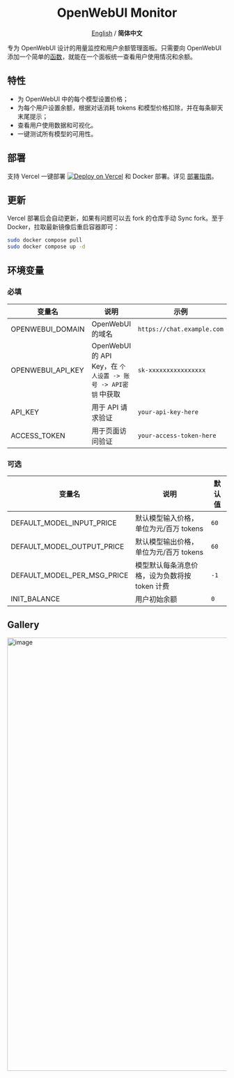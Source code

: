 <div align="center">

# OpenWebUI Monitor

[English](../../../README.md) / **简体中文**

</div>

专为 OpenWebUI 设计的用量监控和用户余额管理面板。只需要向 OpenWebUI 添加一个简单的[函数](https://github.com/VariantConst/OpenWebUI-Monitor/blob/main/resources/functions/openwebui_monitor.py)，就能在一个面板统一查看用户使用情况和余额。

## 特性

- 为 OpenWebUI 中的每个模型设置价格；
- 为每个用户设置余额，根据对话消耗 tokens 和模型价格扣除，并在每条聊天末尾提示；
- 查看用户使用数据和可视化。
- 一键测试所有模型的可用性。

## 部署

支持 Vercel 一键部署 [![Deploy on Vercel](https://vercel.com/button)](https://vercel.com/new/clone?repository-url=https%3A%2F%2Fgithub.com%2FVariantConst%2FOpenWebUI-Monitor&project-name=openwebui-monitor&repository-name=OpenWebUI-Monitor&env=OPENWEBUI_DOMAIN,OPENWEBUI_API_KEY,ACCESS_TOKEN,API_KEY) 和 Docker 部署。详见 [部署指南](https://github.com/VariantConst/OpenWebUI-Monitor/blob/main/resources/tutorials/zh-cn/deployment_guide_zh.md)。

## 更新

Vercel 部署后会自动更新，如果有问题可以去 fork 的仓库手动 Sync fork。至于 Docker，拉取最新镜像后重启容器即可：

```bash
sudo docker compose pull
sudo docker compose up -d
```

## 环境变量

### 必填

| 变量名            | 说明                                                          | 示例                       |
| ----------------- | ------------------------------------------------------------- | -------------------------- |
| OPENWEBUI_DOMAIN  | OpenWebUI 的域名                                              | `https://chat.example.com` |
| OPENWEBUI_API_KEY | OpenWebUI 的 API Key，在 `个人设置 -> 账号 -> API密钥` 中获取 | `sk-xxxxxxxxxxxxxxxx`      |
| API_KEY           | 用于 API 请求验证                                             | `your-api-key-here`        |
| ACCESS_TOKEN      | 用于页面访问验证                                              | `your-access-token-here`   |

### 可选

| 变量名                     | 说明                                     | 默认值 |
| -------------------------- | ---------------------------------------- | ------ |
| DEFAULT_MODEL_INPUT_PRICE  | 默认模型输入价格，单位为元/百万 tokens | `60`   |
| DEFAULT_MODEL_OUTPUT_PRICE | 默认模型输出价格，单位为元/百万 tokens | `60`   |
| DEFAULT_MODEL_PER_MSG_PRICE | 模型默认每条消息价格，设为负数将按 token 计费 | `-1`   |
| INIT_BALANCE               | 用户初始余额                             | `0`    |

<h2>Gallery</h2>

<img width="993" alt="image" src="https://github.com/user-attachments/assets/0bc0043e-c949-4935-a5ef-d0d15e5501e0">
